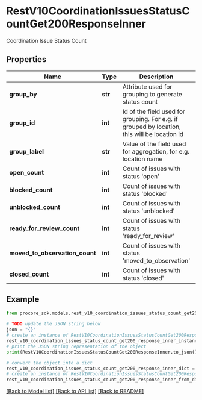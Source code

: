 # RestV10CoordinationIssuesStatusCountGet200ResponseInner

Coordination Issue Status Count

## Properties

Name | Type | Description | Notes
------------ | ------------- | ------------- | -------------
**group_by** | **str** | Attribute used for grouping to generate status count | [optional] 
**group_id** | **int** | Id of the field used for grouping. For e.g. if grouped by location, this will be location id | [optional] 
**group_label** | **str** | Value of the field used for aggregation, for e.g. location name | [optional] 
**open_count** | **int** | Count of issues with status &#39;open&#39; | [optional] 
**blocked_count** | **int** | Count of issues with status &#39;blocked&#39; | [optional] 
**unblocked_count** | **int** | Count of issues with status &#39;unblocked&#39; | [optional] 
**ready_for_review_count** | **int** | Count of issues with status &#39;ready_for_review&#39; | [optional] 
**moved_to_observation_count** | **int** | Count of issues with status &#39;moved_to_observation&#39; | [optional] 
**closed_count** | **int** | Count of issues with status &#39;closed&#39; | [optional] 

## Example

```python
from procore_sdk.models.rest_v10_coordination_issues_status_count_get200_response_inner import RestV10CoordinationIssuesStatusCountGet200ResponseInner

# TODO update the JSON string below
json = "{}"
# create an instance of RestV10CoordinationIssuesStatusCountGet200ResponseInner from a JSON string
rest_v10_coordination_issues_status_count_get200_response_inner_instance = RestV10CoordinationIssuesStatusCountGet200ResponseInner.from_json(json)
# print the JSON string representation of the object
print(RestV10CoordinationIssuesStatusCountGet200ResponseInner.to_json())

# convert the object into a dict
rest_v10_coordination_issues_status_count_get200_response_inner_dict = rest_v10_coordination_issues_status_count_get200_response_inner_instance.to_dict()
# create an instance of RestV10CoordinationIssuesStatusCountGet200ResponseInner from a dict
rest_v10_coordination_issues_status_count_get200_response_inner_from_dict = RestV10CoordinationIssuesStatusCountGet200ResponseInner.from_dict(rest_v10_coordination_issues_status_count_get200_response_inner_dict)
```
[[Back to Model list]](../README.md#documentation-for-models) [[Back to API list]](../README.md#documentation-for-api-endpoints) [[Back to README]](../README.md)


